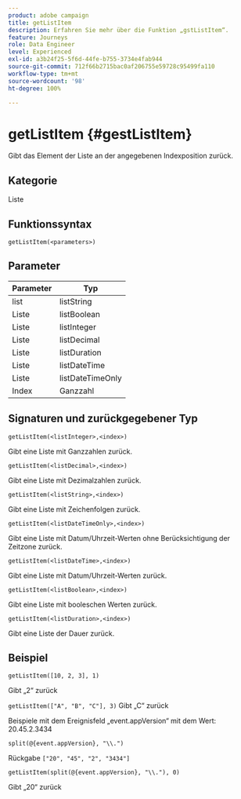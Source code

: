 ```yaml
---
product: adobe campaign
title: getListItem
description: Erfahren Sie mehr über die Funktion „gstListItem“.
feature: Journeys
role: Data Engineer
level: Experienced
exl-id: a3b24f25-5f6d-44fe-b755-3734e4fab944
source-git-commit: 712f66b2715bac0af206755e59728c95499fa110
workflow-type: tm+mt
source-wordcount: '98'
ht-degree: 100%

---
```


# getListItem {#gestListItem}

Gibt das Element der Liste an der angegebenen Indexposition zurück.

## Kategorie

Liste

## Funktionssyntax

`getListItem(<parameters>)`

## Parameter

| Parameter | Typ |
|-----------|------------------|
| list | listString |
| Liste | listBoolean |
| Liste | listInteger |
| Liste | listDecimal |
| Liste | listDuration |
| Liste | listDateTime |
| Liste | listDateTimeOnly |
| Index | Ganzzahl |

## Signaturen und zurückgegebener Typ

`getListItem(<listInteger>,<index>)`

Gibt eine Liste mit Ganzzahlen zurück.

`getListItem(<listDecimal>,<index>)`

Gibt eine Liste mit Dezimalzahlen zurück.

`getListItem(<listString>,<index>)`

Gibt eine Liste mit Zeichenfolgen zurück.

`getListItem(<listDateTimeOnly>,<index>)`

Gibt eine Liste mit Datum/Uhrzeit-Werten ohne Berücksichtigung der Zeitzone zurück.

`getListItem(<listDateTime>,<index>)`

Gibt eine Liste mit Datum/Uhrzeit-Werten zurück.

`getListItem(<listBoolean>,<index>)`

Gibt eine Liste mit booleschen Werten zurück.

`getListItem(<listDuration>,<index>)`

Gibt eine Liste der Dauer zurück.

## Beispiel

`getListItem([10, 2, 3], 1)`

Gibt „2“ zurück

`getListItem(["A", "B", "C"], 3)`
Gibt „C“ zurück

Beispiele mit dem Ereignisfeld „event.appVersion“ mit dem Wert: 20.45.2.3434

`split(@{event.appVersion}, "\\.")`

Rückgabe `["20", "45", "2", "3434"]`

`getListItem(split(@{event.appVersion}, "\\."), 0)`

Gibt „20“ zurück
